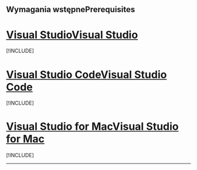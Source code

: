 ## <a name="prerequisites"></a><span data-ttu-id="2659e-101">Wymagania wstępne</span><span class="sxs-lookup"><span data-stu-id="2659e-101">Prerequisites</span></span>

# <a name="visual-studiotabvisual-studio"></a>[<span data-ttu-id="2659e-102">Visual Studio</span><span class="sxs-lookup"><span data-stu-id="2659e-102">Visual Studio</span></span>](#tab/visual-studio)

[!INCLUDE[](~/includes/net-core-prereqs-vs-2.2.md)]

# <a name="visual-studio-codetabvisual-studio-code"></a>[<span data-ttu-id="2659e-103">Visual Studio Code</span><span class="sxs-lookup"><span data-stu-id="2659e-103">Visual Studio Code</span></span>](#tab/visual-studio-code)

[!INCLUDE[](~/includes/net-core-prereqs-vsc-2.2.md)]

# <a name="visual-studio-for-mactabvisual-studio-mac"></a>[<span data-ttu-id="2659e-104">Visual Studio for Mac</span><span class="sxs-lookup"><span data-stu-id="2659e-104">Visual Studio for Mac</span></span>](#tab/visual-studio-mac)

[!INCLUDE[](~/includes/net-core-prereqs-mac-2.2.md)]

---